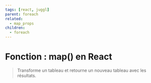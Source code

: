 ```yaml
---
tags: [react, juggl]
parent: foreach
related:
  - map_props
children:
  - foreach
---
```


# Fonction : map() en React

> Transforme un tableau et retourne un nouveau tableau avec les résultats.
